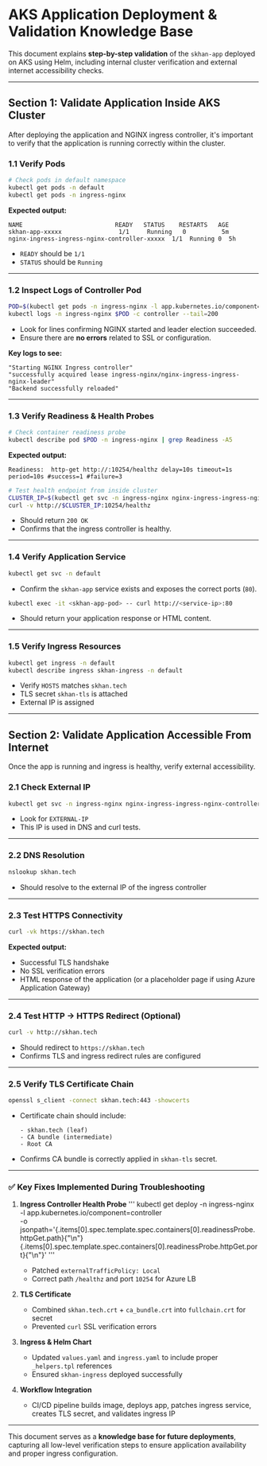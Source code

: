 # AKS Application Deployment & Validation Knowledge Base

This document explains **step-by-step validation** of the `skhan-app` deployed on AKS using Helm, including internal cluster verification and external internet accessibility checks.  

---

## **Section 1: Validate Application Inside AKS Cluster**

After deploying the application and NGINX ingress controller, it's important to verify that the application is running correctly within the cluster.

### 1.1 Verify Pods

```bash
# Check pods in default namespace
kubectl get pods -n default
kubectl get pods -n ingress-nginx
```

**Expected output:**

```
NAME                          READY   STATUS    RESTARTS   AGE
skhan-app-xxxxx                1/1     Running   0          5m
nginx-ingress-ingress-nginx-controller-xxxxx  1/1  Running 0  5h
```

- `READY` should be `1/1`  
- `STATUS` should be `Running`  

---

### 1.2 Inspect Logs of Controller Pod

```bash
POD=$(kubectl get pods -n ingress-nginx -l app.kubernetes.io/component=controller -o jsonpath='{.items[0].metadata.name}')
kubectl logs -n ingress-nginx $POD -c controller --tail=200
```

- Look for lines confirming NGINX started and leader election succeeded.
- Ensure there are **no errors** related to SSL or configuration.

**Key logs to see:**

```
"Starting NGINX Ingress controller"
"successfully acquired lease ingress-nginx/nginx-ingress-ingress-nginx-leader"
"Backend successfully reloaded"
```

---

### 1.3 Verify Readiness & Health Probes

```bash
# Check container readiness probe
kubectl describe pod $POD -n ingress-nginx | grep Readiness -A5
```

**Expected output:**

```
Readiness:  http-get http://:10254/healthz delay=10s timeout=1s period=10s #success=1 #failure=3
```

```bash
# Test health endpoint from inside cluster
CLUSTER_IP=$(kubectl get svc -n ingress-nginx nginx-ingress-ingress-nginx-controller -o jsonpath='{.spec.clusterIP}')
curl -v http://$CLUSTER_IP:10254/healthz
```

- Should return `200 OK`  
- Confirms that the ingress controller is healthy.

---

### 1.4 Verify Application Service

```bash
kubectl get svc -n default
```

- Confirm the `skhan-app` service exists and exposes the correct ports (`80`).  

```bash
kubectl exec -it <skhan-app-pod> -- curl http://<service-ip>:80
```

- Should return your application response or HTML content.

---

### 1.5 Verify Ingress Resources

```bash
kubectl get ingress -n default
kubectl describe ingress skhan-ingress -n default
```

- Verify `HOSTS` matches `skhan.tech`
- TLS secret `skhan-tls` is attached
- External IP is assigned

---

## **Section 2: Validate Application Accessible From Internet**

Once the app is running and ingress is healthy, verify external accessibility.

### 2.1 Check External IP

```bash
kubectl get svc -n ingress-nginx nginx-ingress-ingress-nginx-controller -o wide
```

- Look for `EXTERNAL-IP`  
- This IP is used in DNS and curl tests.

---

### 2.2 DNS Resolution

```bash
nslookup skhan.tech
```

- Should resolve to the external IP of the ingress controller

---

### 2.3 Test HTTPS Connectivity

```bash
curl -vk https://skhan.tech
```

**Expected output:**

- Successful TLS handshake  
- No SSL verification errors  
- HTML response of the application (or a placeholder page if using Azure Application Gateway)

---

### 2.4 Test HTTP -> HTTPS Redirect (Optional)

```bash
curl -v http://skhan.tech
```

- Should redirect to `https://skhan.tech`  
- Confirms TLS and ingress redirect rules are configured

---

### 2.5 Verify TLS Certificate Chain

```bash
openssl s_client -connect skhan.tech:443 -showcerts
```

- Certificate chain should include:

  ```
  - skhan.tech (leaf)
  - CA bundle (intermediate)
  - Root CA
  ```

- Confirms CA bundle is correctly applied in `skhan-tls` secret.

---

### ✅ **Key Fixes Implemented During Troubleshooting**

1. **Ingress Controller Health Probe**
   '''
   kubectl get deploy -n ingress-nginx -l app.kubernetes.io/component=controller \
  -o jsonpath='{.items[0].spec.template.spec.containers[0].readinessProbe.httpGet.path}{"\n"}{.items[0].spec.template.spec.containers[0].readinessProbe.httpGet.port}{"\n"}'
   '''
   - Patched `externalTrafficPolicy: Local`
   - Correct path `/healthz` and port `10254` for Azure LB

2. **TLS Certificate**
   - Combined `skhan.tech.crt` + `ca_bundle.crt` into `fullchain.crt` for secret
   - Prevented `curl` SSL verification errors

3. **Ingress & Helm Chart**
   - Updated `values.yaml` and `ingress.yaml` to include proper `_helpers.tpl` references
   - Ensured `skhan-ingress` deployed successfully

4. **Workflow Integration**
   - CI/CD pipeline builds image, deploys app, patches ingress service, creates TLS secret, and validates ingress IP

---

This document serves as a **knowledge base for future deployments**, capturing all low-level verification steps to ensure application availability and proper ingress configuration.

